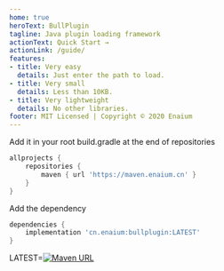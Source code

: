 ```yaml
---
home: true
heroText: BullPlugin
tagline: Java plugin loading framework
actionText: Quick Start →
actionLink: /guide/
features:
- title: Very easy
  details: Just enter the path to load.
- title: Very small
  details: Less than 10KB.
- title: Very lightweight
  details: No other libraries.
footer: MIT Licensed | Copyright © 2020 Enaium
---
```


Add it in your root build.gradle at the end of repositories
```groovy
allprojects {
	repositories {
		maven { url 'https://maven.enaium.cn' }
	}
}
```
Add the dependency
```groovy
dependencies {
	implementation 'cn.enaium:bullplugin:LATEST'
}
```

LATEST=[![Maven URL](https://img.shields.io/maven-metadata/v?metadataUrl=https%3A%2F%2Fmaven.enaium.cn%2Fcn%2Fenaium%2Fbullplugin%2Fmaven-metadata.xml&style=flat-square)](https://cf4m.github.io/maven)